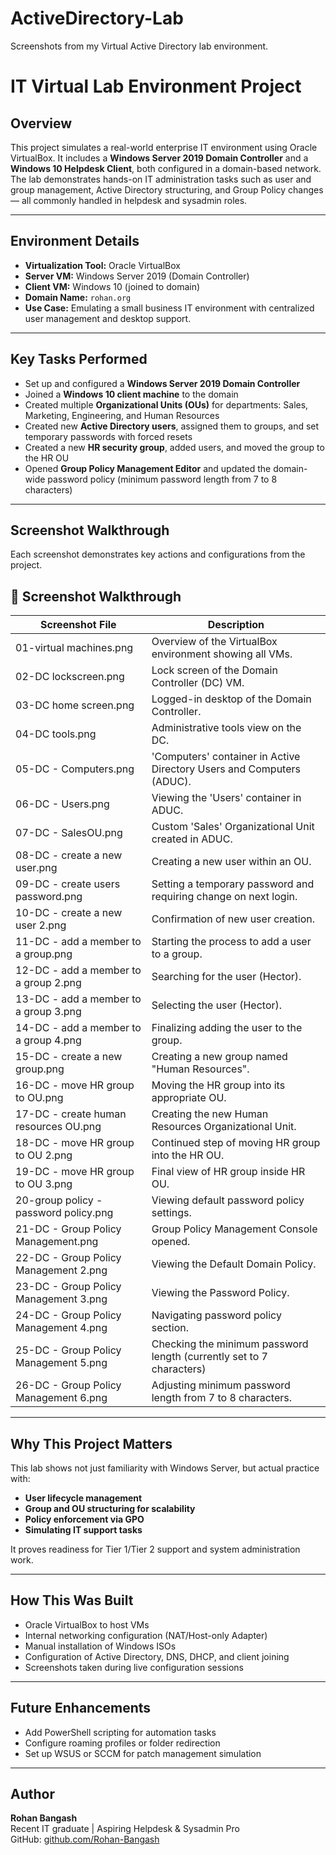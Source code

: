 # ActiveDirectory-Lab
Screenshots from my Virtual Active Directory lab environment.

# IT Virtual Lab Environment Project

## Overview

This project simulates a real-world enterprise IT environment using Oracle VirtualBox. It includes a **Windows Server 2019 Domain Controller** and a **Windows 10 Helpdesk Client**, both configured in a domain-based network. The lab demonstrates hands-on IT administration tasks such as user and group management, Active Directory structuring, and Group Policy changes — all commonly handled in helpdesk and sysadmin roles.

---

## Environment Details

- **Virtualization Tool:** Oracle VirtualBox
- **Server VM:** Windows Server 2019 (Domain Controller)
- **Client VM:** Windows 10 (joined to domain)
- **Domain Name:** `rohan.org`
- **Use Case:** Emulating a small business IT environment with centralized user management and desktop support.

---

## Key Tasks Performed

- Set up and configured a **Windows Server 2019 Domain Controller**
- Joined a **Windows 10 client machine** to the domain
- Created multiple **Organizational Units (OUs)** for departments: Sales, Marketing, Engineering, and Human Resources
- Created new **Active Directory users**, assigned them to groups, and set temporary passwords with forced resets
- Created a new **HR security group**, added users, and moved the group to the HR OU
- Opened **Group Policy Management Editor** and updated the domain-wide password policy (minimum password length from 7 to 8 characters)

---

## Screenshot Walkthrough

Each screenshot demonstrates key actions and configurations from the project.

## 📸 Screenshot Walkthrough

| Screenshot File                          | Description                                                                |
|------------------------------------------|----------------------------------------------------------------------------|
| 01-virtual machines.png                  | Overview of the VirtualBox environment showing all VMs.                    |
| 02-DC lockscreen.png                     | Lock screen of the Domain Controller (DC) VM.                              |
| 03-DC home screen.png                    | Logged-in desktop of the Domain Controller.                                |
| 04-DC tools.png                          | Administrative tools view on the DC.                                       |
| 05-DC - Computers.png                    | 'Computers' container in Active Directory Users and Computers (ADUC).      |
| 06-DC - Users.png                        | Viewing the 'Users' container in ADUC.                                     |
| 07-DC - SalesOU.png                      | Custom 'Sales' Organizational Unit created in ADUC.                        |
| 08-DC - create a new user.png            | Creating a new user within an OU.                                          |
| 09-DC - create users password.png        | Setting a temporary password and requiring change on next login.           |
| 10-DC - create a new user 2.png          | Confirmation of new user creation.                                         |
| 11-DC - add a member to a group.png      | Starting the process to add a user to a group.                             |
| 12-DC - add a member to a group 2.png    | Searching for the user (Hector).                                           |
| 13-DC - add a member to a group 3.png    | Selecting the user (Hector).                                               |
| 14-DC - add a member to a group 4.png    | Finalizing adding the user to the group.                                   |
| 15-DC - create a new group.png           | Creating a new group named "Human Resources".                              |
| 16-DC - move HR group to OU.png          | Moving the HR group into its appropriate OU.                               |
| 17-DC - create human resources OU.png    | Creating the new Human Resources Organizational Unit.                      |
| 18-DC - move HR group to OU 2.png        | Continued step of moving HR group into the HR OU.                          |
| 19-DC - move HR group to OU 3.png        | Final view of HR group inside HR OU.                                       |
| 20-group policy - password policy.png    | Viewing default password policy settings.                                  |
| 21-DC - Group Policy Management.png      | Group Policy Management Console opened.                                    |
| 22-DC - Group Policy Management 2.png    | Viewing the Default Domain Policy.                                         |
| 23-DC - Group Policy Management 3.png    | Viewing the Password Policy.                                               |
| 24-DC - Group Policy Management 4.png    | Navigating password policy section.                                        |
| 25-DC - Group Policy Management 5.png    | Checking the minimum password length (currently set to 7 characters)       |
| 26-DC - Group Policy Management 6.png    | Adjusting minimum password length from 7 to 8 characters.                  |

---

## Why This Project Matters

This lab shows not just familiarity with Windows Server, but actual practice with:
- **User lifecycle management**
- **Group and OU structuring for scalability**
- **Policy enforcement via GPO**
- **Simulating IT support tasks**

It proves readiness for Tier 1/Tier 2 support and system administration work.

---

## How This Was Built

- Oracle VirtualBox to host VMs
- Internal networking configuration (NAT/Host-only Adapter)
- Manual installation of Windows ISOs
- Configuration of Active Directory, DNS, DHCP, and client joining
- Screenshots taken during live configuration sessions

---

## Future Enhancements

- Add PowerShell scripting for automation tasks
- Configure roaming profiles or folder redirection
- Set up WSUS or SCCM for patch management simulation

---

## Author

**Rohan Bangash**  
Recent IT graduate | Aspiring Helpdesk & Sysadmin Pro  
GitHub: [github.com/Rohan-Bangash](https://github.com/Rohan-Bangash)




